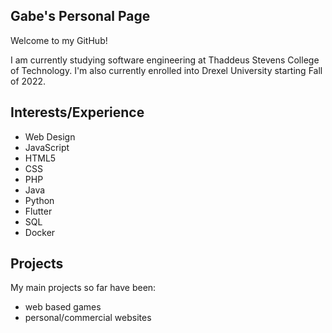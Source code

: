 ## Gabe's Personal Page
Welcome to my GitHub!

I am currently studying software engineering at Thaddeus Stevens College of Technology.
I'm also currently enrolled into Drexel University starting Fall of 2022.

## Interests/Experience
- Web Design
- JavaScript
- HTML5
- CSS
- PHP
- Java
- Python
- Flutter
- SQL
- Docker

## Projects
My main projects so far have been:
- web based games
- personal/commercial websites
